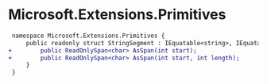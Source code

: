 # Microsoft.Extensions.Primitives

``` diff
 namespace Microsoft.Extensions.Primitives {
     public readonly struct StringSegment : IEquatable<string>, IEquatable<StringSegment> {
+        public ReadOnlySpan<char> AsSpan(int start);
+        public ReadOnlySpan<char> AsSpan(int start, int length);
     }
 }
```
